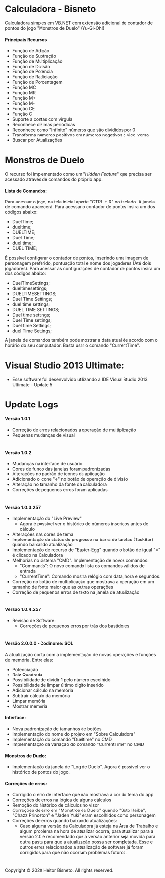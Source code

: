 
# Calculadora - Bisneto

Calculadora simples em VB.NET com extensão adicional de contador de pontos do jogo "Monstros de Duelo" (Yu-Gi-Oh!)

#### Principais Recursos

- Função de Adição
- Função de Subtração
- Função de Multiplicação
- Função de Divisão
- Função de Potencia
- Função de Radiciação
- Função de Porcentagem
- Função MC
- Função MR
- Função M+
- Função M-
- Função CE
- Função C
- Suporte a contas com vírgula
- Reconhece dízimas periódicas
- Reconhece como "Infinito" números que são divididos por 0
- Transforma números positivos em números negativos e vice-versa
- Buscar por Atualizações

#

# Monstros de Duelo

O recurso foi implementado como um "*Hidden Feature*" que precisa ser acessado através de comandos do próprio app.

#### Lista de Comandos:

Para acessar o jogo, na tela inicial aperte "CTRL + R" no teclado. A janela de comando aparecerá. Para acessar o contador de pontos insira um dos códigos abaixo:

- DuelTime;
- dueltime;
- DUELTIME;
- Duel Time;
- duel time;
- DUEL TIME;

É possível configurar o contador de pontos, inserindo uma imagem de personagem preferido, pontuação total e nome dos jogadores (Até dois jogadores). Para acessar as configurações de contador de pontos insira um dos códigos abaixo:

- DuelTimeSettings;
- dueltimesettings;
- DUELTIMESETTINGS;
- Duel Time Settings;
- duel time settings;
- DUEL TIME SETTINGS;
- Duel time settings;
- Duel Time settings;
- Duel time Settings;
- duel Time Settings;

A janela de comandos também pode mostrar a data atual de acordo com o horário do seu computador. Basta usar o comando "CurrentTime".

#

# Visual Studio 2013 Ultimate:

- Esse software foi desenvolvido utilizando a IDE Visual Studio 2013 Ultimate - Update 5 

#

# Update Logs

#### Versão 1.0.1
- Correção de erros relacionados a operação de multiplicação
- Pequenas mudanças de visual

#

#### Versão 1.0.2

- Mudanças na interface de usuário
- Cores de fundo das janelas foram padronizadas
- Alterações no padrão de ícones da aplicação
- Adicionado o icone "÷" no botão de operação de divisão
- Alteração no tamanho da fonte da calculadora
- Correções de pequenos erros foram aplicadas

#

#### Versão 1.0.3.257

- Implementação do "Live Preview":
  - Agora é possível ver o histórico de números inseridos antes de cálculo
- Alterações nas cores de tema
- Implementação de status de progresso na barra de tarefas (TaskBar) quando baixando atualização
- Implementação de recurso de "Easter-Egg" quando o botão de igual "=" é clicado na Calculadora
- Melhorias no sistema "CMD". Implementação de novos comandos:
  - "Commands": O novo comando lista os comandos válidos de entrada
  - "CurrentTime": Comando mostra relógio com data, hora e segundos.
- Correção no botão de multiplicação que mostrava a operação em um tamanho de fonte maior que as outras operações
- Correção de pequenos erros de texto na janela de atualização


#

#### Versão 1.0.4.257

- Revisão de Software:
  - Correções de pequenos erros por trás dos bastidores


#

#### Versão 2.0.0.0 - Codinome: SOL

A atualização conta com a implementação de novas operações e funções de memória. Entre elas:

- Potenciação
- Raiz Quadrada
- Possibilidade de dividir 1 pelo número escolhido
- Possibilidade de limpar último digito inserido
- Adicionar cálculo na memória
- Subtrair cálculo da memória
- Limpar memória
- Mostrar memória

#### Interface:
  
- Nova padronização de tamanhos de botões
- Implementação do nome do projeto em "Sobre Calculadora"
- Implementação do comando "Dueltime" no CMD
- Implementação da variação do comando "CurrentTime" no CMD

#### Monstros de Duelo:
- Implementação da janela de "Log de Duelo". Agora é possível ver o histórico de pontos do jogo.

#### Correções de erros:

- Corrigido o erro de interface que não mostrava a cor do tema do app
- Correções de erros na lógica de alguns cálculos
- Remoção do histórico de cálculos no visor
- Correções de erro em "Monstros de Duelo" quando "Seto Kaiba", "Chazz Princeton" e "Jaden Yuki" eram escolhidos como personagem
- Correções de erros quando baixando atualizações:
  - Caso alguma versão da Calculadora já esteja na Área de Trabalho e algum problema na hora de atualizar ocorra, para atualizar para a versão 2.0 é recomendado que a versão anterior seja movida para outra pasta para que a atualização possa ser completada.
    Esse e outros erros relacionados a atualização de software já foram corrigidos para que não ocorram problemas futuros.



#

Copyright © 2020 Heitor Bisneto. All rights reserved.